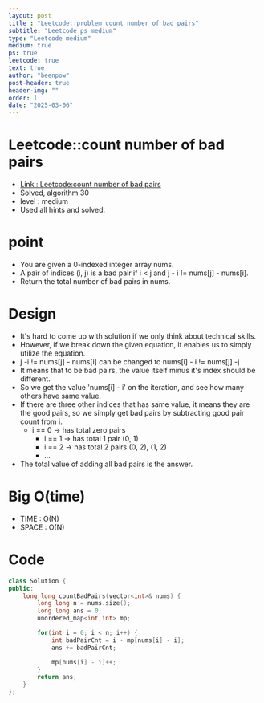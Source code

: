 ```yaml
---
layout: post
title : "Leetcode::problem count number of bad pairs"
subtitle: "Leetcode ps medium"
type: "Leetcode medium"
medium: true
ps: true
leetcode: true
text: true
author: "beenpow"
post-header: true
header-img: ""
order: 1
date: "2025-03-06"
---
```


# Leetcode::count number of bad pairs
- [Link : Leetcode:count number of bad pairs](https://leetcode.com/problems/count-number-of-bad-pairs/description/?envType=company&envId=google&favoriteSlug=google-thirty-days)
- Solved, algorithm 30
- level : medium
- Used all hints and solved.

# point
- You are given a 0-indexed integer array nums.
- A pair of indices (i, j) is a bad pair if i < j and j - i != nums[j] - nums[i].
- Return the total number of bad pairs in nums.

# Design
- It's hard to come up with solution if we only think about technical skills.
- However, if we break down the given equation, it enables us to simply utilize the equation.
- j -i != nums[j] - nums[i] can be changed to nums[i] - i != nums[j] -j
- It means that to be bad pairs, the value itself minus it's index should be different.
- So we get the value 'nums[i] - i' on the iteration, and see how many others have same value.
- If there are three other indices that has same value, it means they are the good pairs, so we simply get bad pairs by subtracting good pair count from i.
  - i == 0 -> has total zero pairs
	- i == 1 -> has total 1 pair  (0, 1)
	- i == 2 -> has total 2 pairs (0, 2), (1, 2)
	- ...
- The total value of adding all bad pairs is the answer.

# Big O(time)
- TIME : O(N)
- SPACE : O(N)

# Code

```cpp
class Solution {
public:
    long long countBadPairs(vector<int>& nums) {
        long long n = nums.size();
        long long ans = 0;
        unordered_map<int,int> mp;

        for(int i = 0; i < n; i++) {
            int badPairCnt = i - mp[nums[i] - i];
            ans += badPairCnt;

            mp[nums[i] - i]++;
        }
        return ans;
    }
};
```

